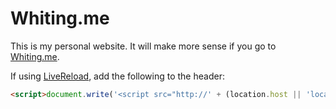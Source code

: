 # Whiting.me
This is my personal website. It will make more sense if you go to [Whiting.me](http://whiting.me).

If using [LiveReload](http://livereload.com), add the following to the header:
```html
<script>document.write('<script src="http://' + (location.host || 'localhost').split(':')[0] + ':35729/livereload.js?snipver=1"></' + 'script>')</script>
```
